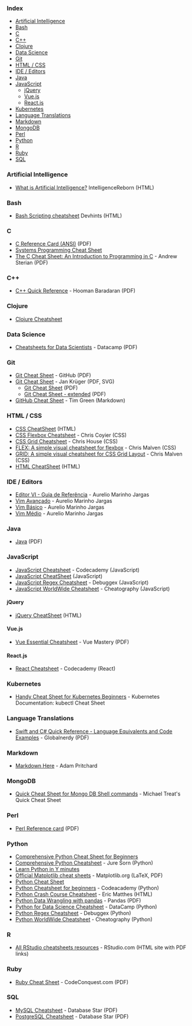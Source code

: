 ### Index

* [Artificial Intelligence](#artificial-intelligence)
* [Bash](#bash)
* [C](#c)
* [C++](#cpp)
* [Clojure](#clojure)
* [Data Science](#data-science)
* [Git](#git)
* [HTML / CSS](#html--css)
* [IDE / Editors](#ide--editors)
* [Java](#java)
* [JavaScript](#javascript)
  * [jQuery](#jquery)
  * [Vue.js](#vuejs)
  * [React.js](#reactjs)
* [Kubernetes](#kubernetes)
* [Language Translations](#language-translations)
* [Markdown](#markdown)
* [MongoDB](#mongodb)
* [Perl](#perl)
* [Python](#python)
* [R](#r)
* [Ruby](#ruby)
* [SQL](#sql)


### Artificial Intelligence

* [What is Artificial Intelligence?](https://intelligencereborn.com/ArtificialIntelligence.html) IntelligenceReborn (HTML)


### Bash

* [Bash Scripting cheatsheet](https://devhints.io/bash) Devhints (HTML)


### C

* [C Reference Card (ANSI)](https://users.ece.utexas.edu/~adnan/c-refcard.pdf) (PDF)
* [Systems Programming Cheat Sheet](https://github.com/jstrieb/systems-programming-cheat-sheet)
* [The C Cheat Sheet: An Introduction to Programming in C](https://sites.ualberta.ca/~ygu/courses/geoph624/codes/C.CheatSheet.pdf) - Andrew Sterian (PDF)


### <a name="cpp"></a>C++

* [C++ Quick Reference](http://www.hoomanb.com/cs/quickref/CppQuickRef.pdf) - Hooman Baradaran (PDF)


### Clojure

* [Clojure Cheatsheet](http://clojure.org/cheatsheet)


### Data Science

* [Cheatsheets for Data Scientists](https://www.datacamp.com/community/data-science-cheatsheets) - Datacamp (PDF)


### Git

* [Git Cheat Sheet](https://education.github.com/git-cheat-sheet-education.pdf) - GitHub (PDF)
* [Git Cheat Sheet](http://git.jk.gs) - Jan Krüger (PDF, SVG)
  * [Git Cheat Sheet](https://jan-krueger.net/wordpress/wp-content/uploads/2007/09/git-cheat-sheet.pdf) (PDF)
  * [Git Cheat Sheet - extended](https://jan-krueger.net/wordpress/wp-content/uploads/2007/09/git-cheat-sheet-v2.zip) (PDF)
* [GitHub Cheat Sheet](https://github.com/tiimgreen/github-cheat-sheet) - Tim Green (Markdown)


### HTML / CSS

* [CSS CheatSheet](https://htmlcheatsheet.com/css/) (HTML)
* [CSS Flexbox Cheatsheet](https://css-tricks.com/snippets/css/a-guide-to-flexbox/) - Chris Coyier (CSS)
* [CSS Grid Cheatsheet](https://css-tricks.com/snippets/css/complete-guide-grid/) - Chris House (CSS)
* [FLEX: A simple visual cheatsheet for flexbox](https://flexbox.malven.co) - Chris Malven (CSS)
* [GRID: A simple visual cheatsheet for CSS Grid Layout](https://grid.malven.co) - Chris Malven (CSS)
* [HTML CheatSheet](https://htmlcheatsheet.com) (HTML)


### <a name="ide--editores"></a>IDE / Editors

* [Editor VI - Guia de Referência](https://aurelio.net/curso/material/vim-ref.html) - Aurelio Marinho Jargas
* [Vim Avançado](https://aurelio.net/vim/vim-avancado.txt) - Aurelio Marinho Jargas
* [Vim Básico](https://aurelio.net/vim/vim-basico.txt) - Aurelio Marinho Jargas
* [Vim Médio](https://aurelio.net/vim/vim-medio.txt) - Aurelio Marinho Jargas


### Java

* [Java](https://programmingwithmosh.com/wp-content/uploads/2019/07/Java-Cheat-Sheet.pdf) (PDF)


### JavaScript

* [JavaScript Cheatsheet](https://www.codecademy.com/learn/introduction-to-javascript/modules/learn-javascript-introduction/cheatsheet) - Codecademy (JavaScript)
* [JavaScript CheatSheet](https://htmlcheatsheet.com/js/) (JavaScript)
* [JavaScript Regex Cheatsheet](https://www.debuggex.com/cheatsheet/regex/javascript) - Debuggex (JavaScript)
* [JavaScript WorldWide Cheatsheet](https://cheatography.com/davechild/cheat-sheets/javascript/) - Cheatography (JavaScript)


#### jQuery

* [jQuery CheatSheet](https://htmlcheatsheet.com/jquery/) (HTML)


#### Vue.js

* [Vue Essential Cheatsheet](https://www.vuemastery.com/pdf/Vue-Essentials-Cheat-Sheet.pdf) - Vue Mastery (PDF)

#### React.js
* [React Cheatsheet](https://www.codecademy.com/learn/react-101/modules/react-101-jsx-u/cheatsheet) - Codecademy (React)


### Kubernetes

* [Handy Cheat Sheet for Kubernetes Beginners](https://kubernetes.io/docs/reference/kubectl/cheatsheet/) - Kubernetes Documentation: kubectl Cheat Sheet


### Language Translations

* [Swift and C# Quick Reference - Language Equivalents and Code Examples](http://www.globalnerdy.com/wordpress/wp-content/uploads/2015/03/SwiftCSharpPoster.pdf) - Globalnerdy (PDF)


### Markdown

* [Markdown Here](https://github.com/adam-p/markdown-here/wiki/Markdown-Cheatsheet) - Adam Pritchard


### MongoDB

* [Quick Cheat Sheet for Mongo DB Shell commands](https://gist.github.com/michaeltreat/d3bdc989b54cff969df86484e091fd0c) - Michael Treat's Quick Cheat Sheet


### Perl

* [Perl Reference card](https://michaelgoerz.net/refcards/perl_refcard.pdf) (PDF)


### Python

* [Comprehensive Python Cheat Sheet for Beginners](https://medium.com/the-codehub/comprehensive-python-cheat-sheet-for-beginners-5d76bb038fa2)
* [Comprehensive Python Cheatsheet](https://gto76.github.io/python-cheatsheet) - Jure Šorn (Python)
* [Learn Python in Y minutes](https://learnxinyminutes.com/docs/python/)
* [Official Matplotlib cheat sheets](https://github.com/matplotlib/cheatsheets) - Matplotlib.org (LaTeX, PDF)
* [Python Cheat Sheet](https://websitesetup.org/python-cheat-sheet/)
* [Python Cheatsheet for beginners](https://www.codecademy.com/learn/learn-python-3/modules/learn-python3-syntax/cheatsheet) - Codeacademy (Python)
* [Python Crash Course Cheatsheet](https://ehmatthes.github.io/pcc/cheatsheets/README.html) - Eric Matthes (HTML)
* [Python Data Wrangling with pandas](https://pandas.pydata.org/Pandas_Cheat_Sheet.pdf) - Pandas (PDF)
* [Python for Data Science Cheatsheet](https://pydatascience.org/data-science-cheatsheets/) - DataCamp (Python)
* [Python Regex Cheatsheet](https://www.debuggex.com/cheatsheet/regex/python) - Debuggex (Python)
* [Python WorldWide Cheatsheet](https://cheatography.com/davechild/cheat-sheets/python/) - Cheatography (Python)


### R

* [All RStudio cheatsheets resources](https://www.rstudio.com/resources/cheatsheets) - RStudio.com (HTML site with PDF links)


### Ruby

* [Ruby Cheat Sheet](https://www.codeconquest.com/wp-content/uploads/Ruby-Cheat-Sheet-by-CodeConquestDOTcom.pdf) - CodeConquest.com (PDF)


### SQL

* [MySQL Cheatsheet](https://s3-us-west-2.amazonaws.com/dbshostedfiles/dbs/sql_cheat_sheet_mysql.pdf) - Database Star (PDF)
* [PostgreSQL Cheatsheet](https://s3-us-west-2.amazonaws.com/dbshostedfiles/dbs/sql_cheat_sheet_pgsql.pdf) - Database Star (PDF)
